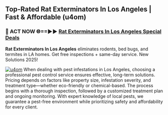 ## Top-Rated Rat Exterminators In Los Angeles | Fast & Affordable (u4om)

<h3>🐜 ACT NOW 🌐==►► <a href="https://tinyurl.com/yc7vsfwc" rel="nofollow">Rat Exterminators In Los Angeles Special Deals</a></h3>

**Rat Exterminators In Los Angeles** eliminates rodents, bed bugs, and termites in LA homes. Get free inspections + same-day service. New Solutions 2025!

[![u4om](https://i.imgur.com/1VzRXn8.jpeg)](https://tinyurl.com/yc7vsfwc)
When dealing with pest infestations in Los Angeles, choosing a professional pest control service ensures effective, long-term solutions. Pricing depends on factors like property size, infestation severity, and treatment type—whether eco-friendly or chemical-based. The process begins with a thorough inspection, followed by a customized treatment plan and ongoing monitoring. With expert knowledge of local pests, we guarantee a pest-free environment while prioritizing safety and affordability for every client.